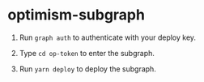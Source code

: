 # optimism-subgraph

1. Run `graph auth` to authenticate with your deploy key.

2. Type `cd op-token` to enter the subgraph.

3. Run `yarn deploy` to deploy the subgraph.
